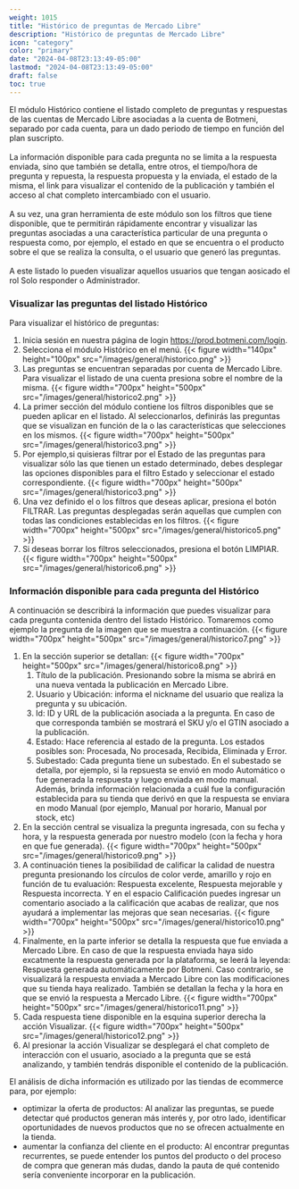 ```yaml
---
weight: 1015
title: "Histórico de preguntas de Mercado Libre"
description: "Histórico de preguntas de Mercado Libre"
icon: "category"
color: "primary"
date: "2024-04-08T23:13:49-05:00"
lastmod: "2024-04-08T23:13:49-05:00"
draft: false
toc: true
---
```

El módulo Histórico contiene el listado completo de preguntas y respuestas de las cuentas de Mercado Libre asociadas a la cuenta de Botmeni, separado por cada cuenta, para un dado periodo de tiempo en función del plan suscripto.<br></br>
La información disponible para cada pregunta no se limita a la respuesta enviada, sino que también se detalla, entre otros, el tiempo/hora de pregunta y repuesta, la respuesta propuesta y la enviada, el estado de la misma, el link para visualizar el contenido de la publicación y también el acceso al chat completo intercambiado con el usuario.<br></br>
A su vez, una gran herramienta de este módulo son los filtros que tiene disponible, que te permitirán rápidamente encontrar y visualizar las preguntas asociadas a una característica particular de una pregunta o respuesta como, por ejemplo, el estado en que se encuentra o el producto sobre el que se realiza la consulta, o el usuario que generó las preguntas.<br></br>
A este listado lo pueden visualizar aquellos usuarios que tengan aosicado el rol Solo responder o Administrador.

### Visualizar las preguntas del listado Histórico

Para visualizar el histórico de preguntas:
1. Inicia sesión en nuestra página de login <https://prod.botmeni.com/login>.
2. Selecciona el módulo Histórico en el menú.
{{< figure width="140px" height="100px" src="/images/general/historico.png" >}}
3. Las preguntas se encuentran separadas por cuenta de Mercado Libre. Para visualizar el listado de una cuenta presiona sobre el nombre de la misma.
{{< figure width="700px" height="500px" src="/images/general/historico2.png" >}}
4. La primer sección del módulo contiene los filtros disponibles que se pueden aplicar en el listado. Al seleccionarlos, definirás las preguntas que se visualizan en función de la o las características que selecciones en los mismos. 
{{< figure width="700px" height="500px" src="/images/general/historico3.png" >}}
5. Por ejemplo,si quisieras filtrar por el Estado de las preguntas para visualizar sólo las que tienen un estado determinado, debes desplegar las opciones disponibles para el filtro Estado y seleccionar el estado correspondiente.
{{< figure width="700px" height="500px" src="/images/general/historico3.png" >}}
6. Una vez definido el o los filtros que deseas aplicar, presiona el botón FILTRAR. Las preguntas desplegadas serán aquellas que cumplen con todas las condiciones establecidas en los filtros.
{{< figure width="700px" height="500px" src="/images/general/historico5.png" >}}
7. Si deseas borrar los filtros seleccionados, presiona el botón LIMPIAR.
{{< figure width="700px" height="500px" src="/images/general/historico6.png" >}}

### Información disponible para cada pregunta del Histórico

A continuación se describirá la información que puedes visualizar para cada pregunta contenida dentro del listado Histórico. Tomaremos como ejemplo la pregunta de la imagen que se muestra a continuación.
{{< figure width="700px" height="500px" src="/images/general/historico7.png" >}}
1. En la sección superior se detallan:
{{< figure width="700px" height="500px" src="/images/general/historico8.png" >}}
    1. Título de la publicación. Presionando sobre la misma se abrirá en una nueva ventada la publicación en Mercado Libre.
    2. Usuario y Ubicación: informa el nickname del usuario que realiza la pregunta y su ubicación.
    3. Id: ID y URL de la publicación asociada a la pregunta. En caso de que corresponda también se mostrará el SKU y/o el GTIN asociado a la publicación.
    4. Estado: Hace referencia al estado de la pregunta. Los estados posibles son: Procesada, No procesada, Recibida, Eliminada y Error.
    5. Subestado: Cada pregunta tiene un subestado. En el subestado se detalla, por ejemplo, si la repsuesta se envió en modo Automático o fue generada la respuesta y luego enviada en modo manual. Además, brinda información relacionada a cuál fue la configuración establecida para su tienda que derivó en que la respuesta se enviara en modo Manual (por ejemplo, Manual por horario, Manual por stock, etc)
2. En la sección central se visualiza la pregunta ingresada, con su fecha y hora, y la respuesta generada por nuestro modelo (con la fecha y hora en que fue generada).
{{< figure width="700px" height="500px" src="/images/general/historico9.png" >}}
3.  A continuación tienes la posibilidad de calificar la calidad de nuestra pregunta presionando los círculos de color verde, amarillo y rojo en función de tu evaluación: Respuesta excelente, Respuesta mejorable y Respuesta incorrecta. Y en el espacio Calificación puedes ingresar un comentario asociado a la calificación que acabas de realizar, que nos ayudará a implementar las mejoras que sean necesarias.
{{< figure width="700px" height="500px" src="/images/general/historico10.png" >}}
4. Finalmente, en la parte inferior se detalla la respuesta que fue enviada a Mercado Libre. En caso de que la respuesta enviada haya sido excatmente la respuesta generada por la plataforma, se leerá la leyenda: Respuesta generada automáticamente por Botmeni. Caso contrario, se visualizará la respuesta enviada a Mercado Libre con las modificaciones que su tienda haya realizado. También se detallan la fecha y la hora en que se envió la respuesta a Mercado Libre.
{{< figure width="700px" height="500px" src="/images/general/historico11.png" >}}
5. Cada respuesta tiene disponible en la esquina superior derecha la acción Visualizar.
{{< figure width="700px" height="500px" src="/images/general/historico12.png" >}}
6. Al presionar la acción Visualizar se desplegará el chat completo de interacción con el usuario, asociado a la pregunta que se está analizando, y también tendrás disponible el contenido de la publicación.






El análisis de dicha información es utilizado por las tiendas de ecommerce para, por ejemplo:
* optimizar la oferta de productos: Al analizar las preguntas, se puede detectar qué productos generan más interés y, por otro lado, identificar oportunidades de nuevos productos que no se ofrecen actualmente en la tienda.
* aumentar la confianza del cliente en el producto: Al encontrar preguntas recurrentes, se puede entender los puntos del producto o del proceso de compra que generan más dudas, dando la pauta de qué contenido sería conveniente incorporar en la publicación. 

